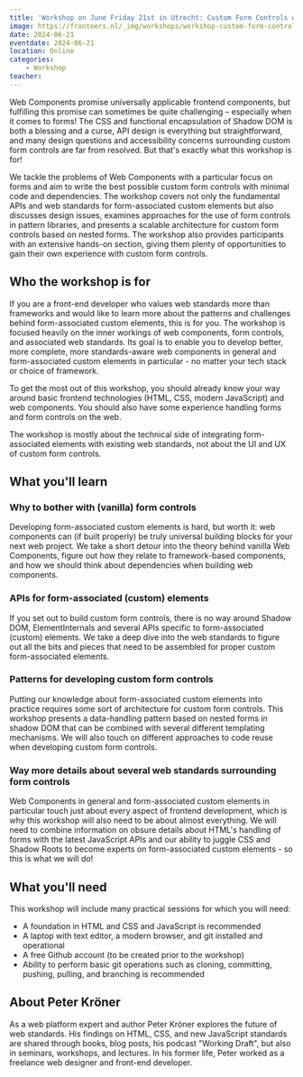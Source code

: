 ```yaml
---
title: 'Workshop on June Friday 21st in Utrecht: Custom Form Controls with Web Components by Peter Kröner'
image: https://fronteers.nl/_img/workshops/workshop-custom-form-controls-with-web-components-peter-kroener.png
date: 2024-06-21
eventdate: 2024-06-21
location: Online
categories:
    - Workshop
teacher:
---
```


Web Components promise universally applicable frontend components, but fulfilling this promise can sometimes be quite challenging – especially when it comes to forms! The CSS and functional encapsulation of Shadow DOM is both a blessing and a curse, API design is everything but straightforward, and many design questions and accessibility concerns surrounding custom form controls are far from resolved. But that's exactly what this workshop is for!

We tackle the problems of Web Components with a particular focus on forms and aim to write the best possible custom form controls with minimal code and dependencies. The workshop covers not only the fundamental APIs and web standards for form-associated custom elements but also discusses design issues, examines approaches for the use of form controls in pattern libraries, and presents a scalable architecture for custom form controls based on nested forms. The workshop also provides participants with an extensive hands-on section, giving them plenty of opportunities to gain their own experience with custom form controls.

## Who the workshop is for

If you are a front-end developer who values web standards more than frameworks and would like to learn more about the patterns and challenges behind form-associated custom elements, this is for you. The workshop is focused heavily on the inner workings of web components, form controls, and associated web standards. Its goal is to enable you to develop better, more complete, more standards-aware web components in general and form-associated custom elements in particular - no matter your tech stack or choice of framework.

To get the most out of this workshop, you should already know your way around basic frontend technologies (HTML, CSS, modern JavaScript) and web components. You should also have some experience handling forms and form controls on the web.

The workshop is mostly about the technical side of integrating form-associated elements with existing web standards, not about the UI and UX of custom form controls.

## What you'll learn

### Why to bother with (vanilla) form controls

Developing form-associated custom elements is hard, but worth it: web components can (if built properly) be truly universal building blocks for your next web project. We take a short detour into the theory behind vanilla Web Components, figure out how they relate to framework-based components, and how we should think about dependencies when building web components.

### APIs for form-associated (custom) elements

If you set out to build custom form controls, there is no way around Shadow DOM, ElementInternals and several APIs specific to form-associated (custom) elements. We take a deep dive into the web standards to figure out all the bits and pieces that need to be assembled for proper custom form-associated elements.

### Patterns for developing custom form controls

Putting our knowledge about form-associated custom elements into practice requires some sort of architecture for custom form controls. This workshop presents a data-handling pattern based on nested forms in shadow DOM that can be combined with several different templating mechanisms. We will also touch on different approaches to code reuse when developing custom form controls.

### Way more details about several web standards surrounding form controls

Web Components in general and form-associated custom elements in particular touch just about every aspect of frontend development, which is why this workshop will also need to be about almost everything. We will need to combine information on obsure details about HTML's handling of forms with the latest JavaScript APIs and our ability to juggle CSS and Shadow Roots to become experts on form-associated custom elements - so this is what we will do!

## What you'll need

This workshop will include many practical sessions for which you will need:

* A foundation in HTML and CSS and JavaScript is recommended
* A laptop with text editor, a modern browser, and git installed and operational
* A free Github account (to be created prior to the workshop)
* Ability to perform basic git operations such as cloning, committing, pushing, pulling, and branching is recommended

## About Peter Kröner

As a web platform expert and author Peter Kröner explores the future of web standards. His findings on HTML, CSS, and new JavaScript standards are shared through books, blog posts, his podcast "Working Draft", but also in seminars, workshops, and lectures. In his former life, Peter worked as a freelance web designer and front-end developer.
